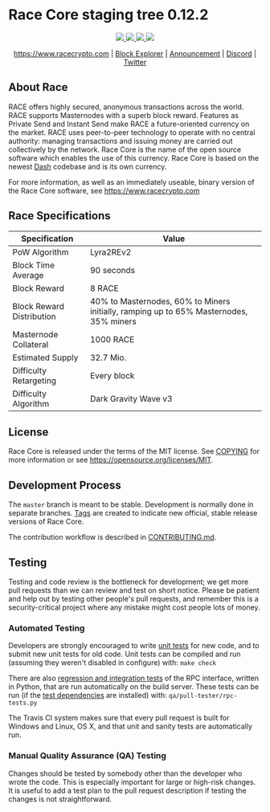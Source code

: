 # Race Core staging tree 0.12.2
<p align="center">
<a href="https://travis-ci.org/racecrypto/race" alt="Build Status">
<img src="https://travis-ci.org/racecrypto/racecoin.svg?branch=master"/>
</a>
<a href="https://github.com/racecrypto/racecoin/releases" alt="GIT Releases">
<img src="https://img.shields.io/github/downloads/racecoin/race/total.svg"/>
</a>
<a href="https://discord.racecrypto.com" alt="Discord">
<img src="https://img.shields.io/discord/402827967111233546.svg"/>
  </a>
<a href="https://twitter.racecrypto.com" alt="Twitter">
<img src="https://img.shields.io/twitter/follow/race_crypto.svg?style=social&label=Follow"/>
</a>
</p>
<p align="center">
  <a href="https://www.racecrypto.com">https://www.racecrypto.com</a> | <a href="https://explorer.racecrypto.com">Block Explorer</a> | <a href="https://ann.racecrypto.com">Announcement</a> | <a href="https://discord.racecrypto.com">Discord</a> | <a href="https://twitter.racecrypto.com">Twitter</a>
</p>

## About Race

RACE offers highly secured, anonymous transactions across the world. RACE supports Masternodes with a superb block reward. Features as Private Send and Instant Send make RACE a future-oriented currency on the market. RACE uses peer-to-peer technology to operate with no central authority: managing transactions and issuing money are carried out collectively by the network. Race Core is the name of the open source software which enables the use of this currency. Race Core is based on the newest [Dash](https://www.dash.org) codebase and is its own currency.

For more information, as well as an immediately useable, binary version of
the Race Core software, see https://www.racecrypto.com

## Race Specifications

| Specification | Value |
| ------ | ------ |
| PoW Algorithm | Lyra2REv2 |
| Block Time Average | 90 seconds |
| Block Reward | 8 RACE |
| Block Reward Distribution | 40% to Masternodes, 60% to Miners initially, ramping up to 65% Masternodes, 35% miners |
| Masternode Collateral | 1000 RACE |
| Estimated Supply | 32.7 Mio. |
| Difficulty Retargeting | Every block |
| Difficulty Algorithm | Dark Gravity Wave v3 | 

## License

Race Core is released under the terms of the MIT license. See [COPYING](COPYING) for more
information or see https://opensource.org/licenses/MIT.

## Development Process

The `master` branch is meant to be stable. Development is normally done in separate branches.
[Tags](https://github.com/racecrypto/race/tags) are created to indicate new official,
stable release versions of Race Core.

The contribution workflow is described in [CONTRIBUTING.md](CONTRIBUTING.md).

## Testing

Testing and code review is the bottleneck for development; we get more pull
requests than we can review and test on short notice. Please be patient and help out by testing
other people's pull requests, and remember this is a security-critical project where any mistake might cost people
lots of money.

### Automated Testing

Developers are strongly encouraged to write [unit tests](/doc/unit-tests.md) for new code, and to
submit new unit tests for old code. Unit tests can be compiled and run
(assuming they weren't disabled in configure) with: `make check`

There are also [regression and integration tests](/qa) of the RPC interface, written
in Python, that are run automatically on the build server.
These tests can be run (if the [test dependencies](/qa) are installed) with: `qa/pull-tester/rpc-tests.py`

The Travis CI system makes sure that every pull request is built for Windows
and Linux, OS X, and that unit and sanity tests are automatically run.

### Manual Quality Assurance (QA) Testing

Changes should be tested by somebody other than the developer who wrote the
code. This is especially important for large or high-risk changes. It is useful
to add a test plan to the pull request description if testing the changes is
not straightforward.

